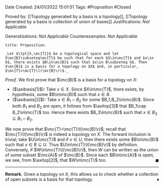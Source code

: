<div class="topSpace"></div>

Date Created: 24/01/2022 15:01:51
Tags: #Proposition #Closed 

Proved by: [[Topology generated by a basis is a topology]], [[Topology generated by a basis is collection of union of bases]]
Justifications: _Not Applicable_

Generalizations: _Not Applicable_
Counterexamples: _Not Applicable_

``` ad-Proposition
title: Proposition.

_Let $\tpl{X,\mc{T}}$ be a topological space and let $\mc{B}\subseteq\mc{T}$ be such that for each $U\in\mc{T}$ and $x\in U$, there exists $B\in\mc{B}$ such that $x\in B\subseteq U$. Then $\mc{B}$ is a basis for a topology on $X$ and, in particular, $\mc{T}=\mc{T}\l(\mc{B}\r)$._

```

_Proof_. We first prove that $\mc{B}$ is a basis for a topology on $X$:
* ($\axibasis[1]$): Take $x\in X$. Since $X\in\mc{T}$, there exists, by hypothesis, some $B\in\mc{B}$ such that $x\in B$.
* ($\axibasis[2]$): Take $x\in B_1\cap B_2$ for some $B_1,B_2\in\mc{B}$. Since both $B_1$ and $B_2$ are open, it follows from $\axitop[3]$ that $B_1\cap B_2\in\mc{T}$ too. Hence there exists $B_3\in\mc{B}$ such that $x\in B_3\subseteq B_1\cap B_2$.

We now prove that $\mc{T}=\mc{T}\l(\mc{B}\r)$; recall that $\mc{T}\l(\mc{B}\r)$ is indeed a topology on $X$. The forward inclusion is trivial; take $U\in\mc{T}$ and if $x\in U$, then there exists some $B\in\mc{B}$ such that $x\in B\subseteq U$. Thus $U\in\mc{T}\l(\mc{B}\r)$ by definition. Conversely, if $W\in\mc{T}\l(\mc{B}\r)$, then $W$ can be written as the union of some subset $\mc{A}$ of $\mc{B}$. Since each $B\in\mc{A}$ is open, we see, from $\axitop[2]$, that $W\in\mc{T}$ too.<span style="float:right;">$\blacksquare$</span>

---

**Remark.** Given a topology on $X$, this allows us to check whether a collection of open subsets is a basis for that topology.<span style="float:right;">$\blacklozenge$</span>
